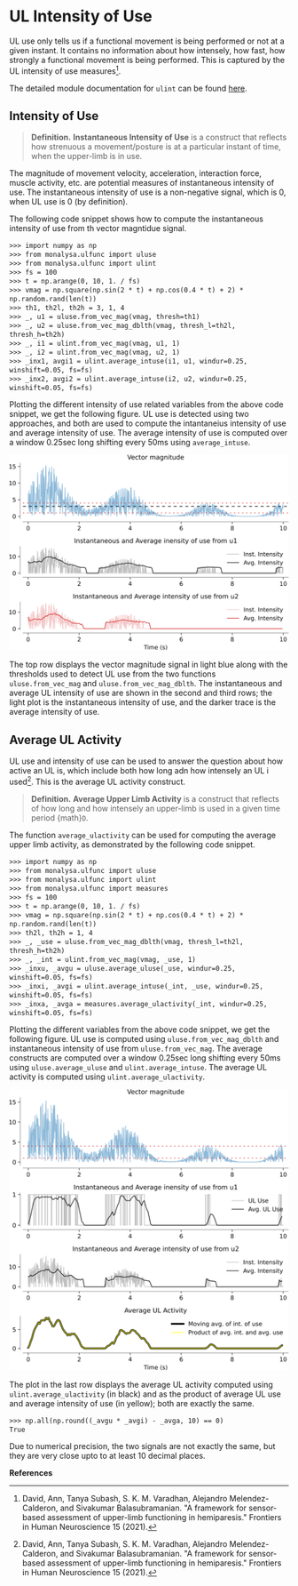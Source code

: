 
# UL Intensity of Use

UL use only tells us if a functional movement is being performed or not at a given instant. It contains no information about how intensely, how fast, how strongly a functional movement is being performed. This is captured by the UL intensity of use measures[^david2021b].

The detailed module documentation for `ulint` can be found [here](ulintdoc).

## Intensity of Use

> **Definition.** **Instantaneous Intensity of Use** is a construct that reflects how strenuous a movement/posture is at a particular instant of time, when the upper-limb is in use.

The magnitude of movement velocity, acceleration, interaction force, muscle activity, etc. are potential measures of instantaneous intensity of use. The instantaneous intensity of use is a non-negative signal, which is 0, when UL use is 0 (by definition).

The following code snippet shows how to compute the instantaneous intensity of use from th vector magntidue signal.

```{code} python
>>> import numpy as np
>>> from monalysa.ulfunc import uluse
>>> from monalysa.ulfunc import ulint
>>> fs = 100
>>> t = np.arange(0, 10, 1. / fs)
>>> vmag = np.square(np.sin(2 * t) + np.cos(0.4 * t) + 2) * np.random.rand(len(t))
>>> th1, th2l, th2h = 3, 1, 4
>>> _, u1 = uluse.from_vec_mag(vmag, thresh=th1)
>>> _, u2 = uluse.from_vec_mag_dblth(vmag, thresh_l=th2l, thresh_h=th2h)
>>> _, i1 = ulint.from_vec_mag(vmag, u1, 1)
>>> _, i2 = ulint.from_vec_mag(vmag, u2, 1)
>>> _inx1, avgi1 = ulint.average_intuse(i1, u1, windur=0.25, winshift=0.05, fs=fs)
>>> _inx2, avgi2 = ulint.average_intuse(i2, u2, windur=0.25, winshift=0.05, fs=fs)
```
Plotting the different intensity of use related variables from the above code snippet, we get the following figure. UL use is detected using two approaches, and both are used to compute the intantaneius intensity of use and average intensity of use. The average intensity of use is computed over a window 0.25sec long shifting every 50ms using `average_intuse`.

![Alt text](_static/uluse_vec_mag_int.svg)

The top row displays the vector magnitude signal in light blue along with the thresholds used to detect UL use from the two functions `uluse.from_vec_mag` and `uluse.from_vec_mag_dblth`. The instantaneous and average UL intensity of use are shown in the second and third rows; the light plot is the instantaneous intensity of use, and the darker trace is the average intensity of use.

## Average UL Activity
UL use and intensity of use can be used to answer the question about how active an UL is, which include both how long adn how intensely an UL i used[^david2021b]. This is the average UL activity construct.

> **Definition.** **Average Upper Limb Activity** is a construct that reflects of how long and how intensely an upper-limb is used in a given time period {math}`D`.

The function `average_ulactivity` can be used for computing the average upper limb activity, as demonstrated by the following code snippet.

```{code} python
>>> import numpy as np
>>> from monalysa.ulfunc import uluse
>>> from monalysa.ulfunc import ulint
>>> from monalysa.ulfunc import measures
>>> fs = 100
>>> t = np.arange(0, 10, 1. / fs)
>>> vmag = np.square(np.sin(2 * t) + np.cos(0.4 * t) + 2) * np.random.rand(len(t))
>>> th2l, th2h = 1, 4
>>> _, _use = uluse.from_vec_mag_dblth(vmag, thresh_l=th2l, thresh_h=th2h)
>>> _, _int = ulint.from_vec_mag(vmag, _use, 1)
>>> _inxu, _avgu = uluse.average_uluse(_use, windur=0.25, winshift=0.05, fs=fs)
>>> _inxi, _avgi = ulint.average_intuse(_int, _use, windur=0.25, winshift=0.05, fs=fs)
>>> _inxa, _avga = measures.average_ulactivity(_int, windur=0.25, winshift=0.05, fs=fs)
```
Plotting the different variables from the above code snippet, we get the following figure. UL use is computed using `uluse.from_vec_mag_dblth` and instantaneous intensity of use from `uluse.from_vec_mag`. The average constructs are computed over a window 0.25sec long shifting every 50ms using `uluse.average_uluse` and `ulint.average_intuse`. The average UL activity is computed using `ulint.average_ulactivity`.

![Alt text](_static/uluse_vec_mag_act.svg)

The plot in the last row displays the average UL activity computed using `ulint.average_ulactivity` (in black) and as the product of average UL use and average intensity of use (in yellow); both are exactly the same.

```{code} python
>>> np.all(np.round((_avgu * _avgi) - _avga, 10) == 0)
True
```
Due to numerical precision, the two signals are not exactly the same, but they are very close upto to at least 10 decimal places.

**References**
[^david2021b]: David, Ann, Tanya Subash, S. K. M. Varadhan, Alejandro Melendez-Calderon, and Sivakumar Balasubramanian. "A framework for sensor-based assessment of upper-limb functioning in hemiparesis." Frontiers in Human Neuroscience 15 (2021).